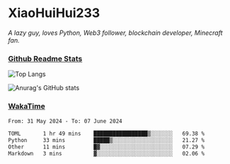 # XiaoHuiHui233

*A lazy guy, loves Python, Web3 follower, blockchain developer, Minecraft fan.*

### [Github Readme Stats](https://github.com/anuraghazra/github-readme-stats)

![Top Langs](https://github-readme-stats.vercel.app/api/top-langs/?username=XiaoHuiHui233&layout=compact&theme=github_dark)

![Anurag's GitHub stats](https://github-readme-stats.vercel.app/api?username=XiaoHuiHui233&show_icons=true&theme=github_dark)

### [WakaTime](https://wakatime.com)

<!--START_SECTION:waka-->

```txt
From: 31 May 2024 - To: 07 June 2024

TOML       1 hr 49 mins    █████████████████▒░░░░░░░   69.38 %
Python     33 mins         █████▒░░░░░░░░░░░░░░░░░░░   21.27 %
Other      11 mins         █▓░░░░░░░░░░░░░░░░░░░░░░░   07.29 %
Markdown   3 mins          ▓░░░░░░░░░░░░░░░░░░░░░░░░   02.06 %
```

<!--END_SECTION:waka-->
